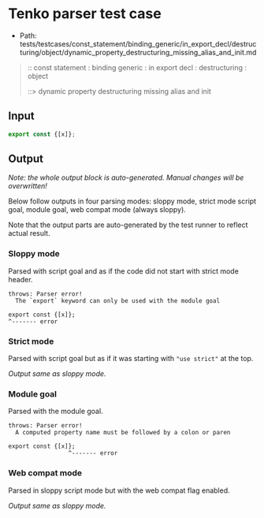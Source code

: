 # Tenko parser test case

- Path: tests/testcases/const_statement/binding_generic/in_export_decl/destructuring/object/dynamic_property_destructuring_missing_alias_and_init.md

> :: const statement : binding generic : in export decl : destructuring : object
>
> ::> dynamic property destructuring missing alias and init

## Input

`````js
export const {[x]};
`````

## Output

_Note: the whole output block is auto-generated. Manual changes will be overwritten!_

Below follow outputs in four parsing modes: sloppy mode, strict mode script goal, module goal, web compat mode (always sloppy).

Note that the output parts are auto-generated by the test runner to reflect actual result.

### Sloppy mode

Parsed with script goal and as if the code did not start with strict mode header.

`````
throws: Parser error!
  The `export` keyword can only be used with the module goal

export const {[x]};
^------- error
`````

### Strict mode

Parsed with script goal but as if it was starting with `"use strict"` at the top.

_Output same as sloppy mode._

### Module goal

Parsed with the module goal.

`````
throws: Parser error!
  A computed property name must be followed by a colon or paren

export const {[x]};
                 ^------- error
`````


### Web compat mode

Parsed in sloppy script mode but with the web compat flag enabled.

_Output same as sloppy mode._
